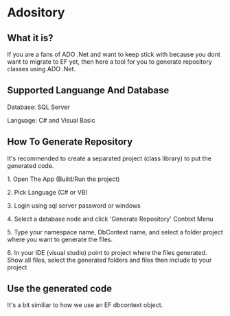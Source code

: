 # Adository
<h2>What it is?</h2> 
<p>If you are a fans of ADO .Net and want to keep stick with because you dont want to migrate to EF yet, then here a tool for you to generate repository classes using ADO .Net.</p>

<h2>Supported Languange And Database</h2>
<p>Database: SQL Server</p>
<p>Language: C# and Visual Basic</p>

<h2>How To Generate Repository</h2>
<p>It's recommended to create a separated project (class library) to put the generated code.</p>
<p>1. Open The App (Build/Run the project)</p>
<p>2. Pick Language (C# or VB)</p>
<p>3. Login using sql server password or windows</p>
<p>4. Select a database node and click 'Generate Repository' Context Menu</p>
<p>5. Type your namespace name, DbContext name, and select a folder project where you want to generate the files.</p>
<p>6. In your IDE (visual studio) point to project where the files generated. Show all files, select the generated folders and files then include to your project</p>

<h2>Use the generated code</h2>
<p>It's a bit similiar to how we use an EF dbcontext object.</p>
